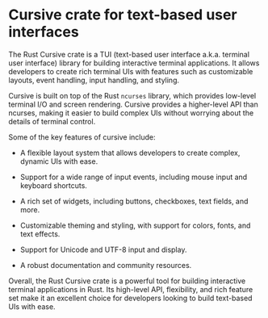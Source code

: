 # Cursive crate for text-based user interfaces

The Rust Cursive crate is a TUI (text-based user interface a.k.a. terminal user interface) library for building interactive terminal applications. It allows developers to create rich terminal UIs with features such as customizable layouts, event handling, input handling, and styling.

Cursive is built on top of the Rust `ncurses` library, which provides low-level terminal I/O and screen rendering. Cursive provides a higher-level API than ncurses, making it easier to build complex UIs without worrying about the details of terminal control.

Some of the key features of cursive include:

* A flexible layout system that allows developers to create complex, dynamic UIs with ease.

* Support for a wide range of input events, including mouse input and keyboard shortcuts.

* A rich set of widgets, including buttons, checkboxes, text fields, and more.

* Customizable theming and styling, with support for colors, fonts, and text effects.

* Support for Unicode and UTF-8 input and display.

* A robust documentation and community resources.

Overall, the Rust Cursive crate is a powerful tool for building interactive terminal applications in Rust. Its high-level API, flexibility, and rich feature set make it an excellent choice for developers looking to build text-based UIs with ease.
